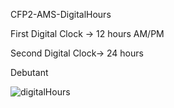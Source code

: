  CFP2-AMS-DigitalHours
 
 First Digital Clock -> 12 hours AM/PM
 
 Second Digital Clock-> 24 hours
 
 Debutant

![digitalHours](https://user-images.githubusercontent.com/52601835/204314359-5974982f-ec9b-4cc0-a08b-3ae960cf90e6.png)
